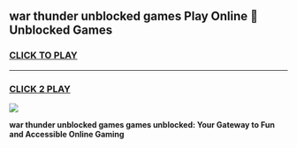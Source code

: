 
## war thunder unblocked games Play Online 👋 Unblocked Games
<h3>
<a href="https://premium.freeplayer.one?title=war_thunder_unblocked_games&ref=19F">CLICK TO PLAY</a></h3>
<hr>

<h3>
<a href="https://premium.freeplayer.one?title=war_thunder_unblocked_games&ref=19F">CLICK 2 PLAY</a>
  
</h3>

<a href="https://premium.freeplayer.one?title=war_thunder_unblocked_games&ref=19F"><img src="https://clearcache.store/games.png"></a>


**war thunder unblocked games games unblocked: Your Gateway to Fun and Accessible Online Gaming**
